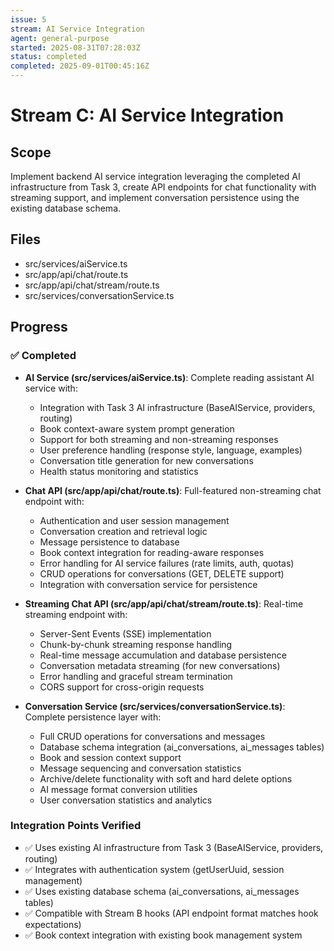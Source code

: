 ```yaml
---
issue: 5
stream: AI Service Integration
agent: general-purpose
started: 2025-08-31T07:28:03Z
status: completed
completed: 2025-09-01T00:45:16Z
---
```


# Stream C: AI Service Integration

## Scope
Implement backend AI service integration leveraging the completed AI infrastructure from Task 3, create API endpoints for chat functionality with streaming support, and implement conversation persistence using the existing database schema.

## Files
- src/services/aiService.ts
- src/app/api/chat/route.ts
- src/app/api/chat/stream/route.ts
- src/services/conversationService.ts

## Progress
### ✅ Completed

- **AI Service (src/services/aiService.ts)**: Complete reading assistant AI service with:
  - Integration with Task 3 AI infrastructure (BaseAIService, providers, routing)
  - Book context-aware system prompt generation
  - Support for both streaming and non-streaming responses
  - User preference handling (response style, language, examples)
  - Conversation title generation for new conversations
  - Health status monitoring and statistics

- **Chat API (src/app/api/chat/route.ts)**: Full-featured non-streaming chat endpoint with:
  - Authentication and user session management
  - Conversation creation and retrieval logic
  - Message persistence to database
  - Book context integration for reading-aware responses
  - Error handling for AI service failures (rate limits, auth, quotas)
  - CRUD operations for conversations (GET, DELETE support)
  - Integration with conversation service for persistence

- **Streaming Chat API (src/app/api/chat/stream/route.ts)**: Real-time streaming endpoint with:
  - Server-Sent Events (SSE) implementation
  - Chunk-by-chunk streaming response handling
  - Real-time message accumulation and database persistence
  - Conversation metadata streaming (for new conversations)
  - Error handling and graceful stream termination
  - CORS support for cross-origin requests

- **Conversation Service (src/services/conversationService.ts)**: Complete persistence layer with:
  - Full CRUD operations for conversations and messages
  - Database schema integration (ai_conversations, ai_messages tables)
  - Book and session context support
  - Message sequencing and conversation statistics
  - Archive/delete functionality with soft and hard delete options
  - AI message format conversion utilities
  - User conversation statistics and analytics

### Integration Points Verified
- ✅ Uses existing AI infrastructure from Task 3 (BaseAIService, providers, routing)
- ✅ Integrates with authentication system (getUserUuid, session management)  
- ✅ Uses existing database schema (ai_conversations, ai_messages tables)
- ✅ Compatible with Stream B hooks (API endpoint format matches hook expectations)
- ✅ Book context integration with existing book management system